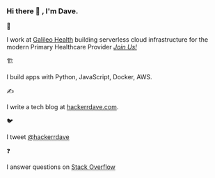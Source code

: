 ### Hi there 👋 , I'm Dave.

:briefcase:

I work at [Galileo Health](https://galileohealth.com) building serverless cloud infrastructure for the modern Primary Healthcare Provider _[Join Us!](https://boards.greenhouse.io/galileo)_

:building_construction:

I build apps with Python, JavaScript, Docker, AWS.

:writing_hand:

I write a tech blog at [hackerrdave.com](https://hackerrdave.com).

:bird:

I tweet [@hackerrdave](https://twitter.com/hackerrdave)

:question:

I answer questions on [Stack Overflow](https://stackoverflow.com/users/2692595/hackerrdave)
